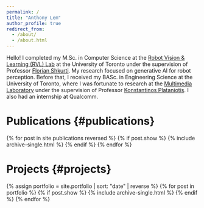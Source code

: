 ```yaml
---
permalink: /
title: "Anthony Lem"
author_profile: true
redirect_from: 
  - /about/
  - /about.html
---
```


Hello! I completed my M.Sc. in Computer Science at the [Robot Vision & Learning (RVL) Lab](https://rvl.cs.toronto.edu/) at the University of Toronto under the supervision of Professor [Florian Shkurti](https://www.cs.toronto.edu/~florian/). My research focused on generative AI for robot perception. Before that, I received my BASc. in Engineering Science at the University of Toronto, where I was fortunate to research at the [Multimedia Laboratory](https://www.dsp.utoronto.ca/) under the supervision of Professor [Konstantinos Plataniotis](https://www.comm.utoronto.ca/~kostas/). I also had an internship at Qualcomm.

# Publications {#publications}

<div class="pub-list">
  {% for post in site.publications reversed %}
    {% if post.show %}
      {% include archive-single.html %}
    {% endif %}
  {% endfor %}
</div>

# Projects {#projects}

<div class="proj-list">
  {% assign portfolio = site.portfolio | sort: "date" | reverse %}
  {% for post in portfolio %}
    {% if post.show %}
      {% include archive-single.html %}
    {% endif %}
  {% endfor %}
</div>
